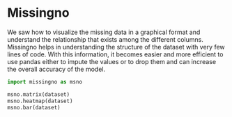 # Missingno

We saw how to visualize the missing data in a graphical format and understand the relationship that exists among the different columns. Missingno helps in understanding the structure of the dataset with very few lines of code. With this information, it becomes easier and more efficient to use pandas either to impute the values or to drop them and can increase the overall accuracy of the model. 

```Python
import missingno as msno

msno.matrix(dataset)
msno.heatmap(dataset)
msno.bar(dataset)
```